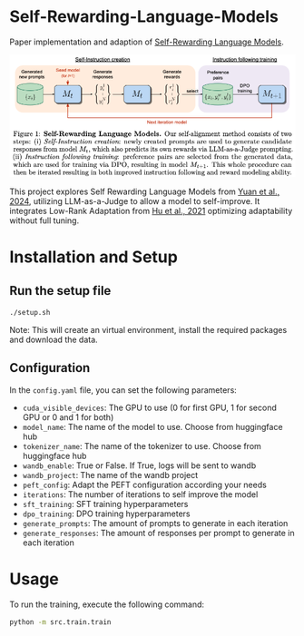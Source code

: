 # Self-Rewarding-Language-Models

Paper implementation and adaption of [Self-Rewarding Language Models](https://arxiv.org/abs/2401.10020).

![Figure 1](images/fig_1.png)

This project explores Self Rewarding Language Models from [Yuan et al., 2024](https://arxiv.org/abs/2401.10020), utilizing LLM-as-a-Judge to allow a model to self-improve. It integrates Low-Rank Adaptation from [Hu et al., 2021](https://arxiv.org/abs/2106.09685) optimizing adaptability without full tuning.

# Installation and Setup

## Run the setup file
```bash
./setup.sh
```
Note: This will create an virtual environment, install the required packages and download the data.

## Configuration
In the `config.yaml` file, you can set the following parameters:
- `cuda_visible_devices`: The GPU to use (0 for first GPU, 1 for second GPU or 0 and 1 for both)
- `model_name`: The name of the model to use. Choose from huggingface hub
- `tokenizer_name`: The name of the tokenizer to use. Choose from huggingface hub
- `wandb_enable`: True or False. If True, logs will be sent to wandb
- `wandb_project`: The name of the wandb project
- `peft_config`: Adapt the PEFT configuration according your needs
- `iterations`: The number of iterations to self improve the model
- `sft_training`: SFT training hyperparameters
- `dpo_training`: DPO training hyperparameters
- `generate_prompts`: The amount of prompts to generate in each iteration
- `generate_responses`: The amount of responses per prompt to generate in each iteration

# Usage
To run the training, execute the following command:
```bash
python -m src.train.train
```


